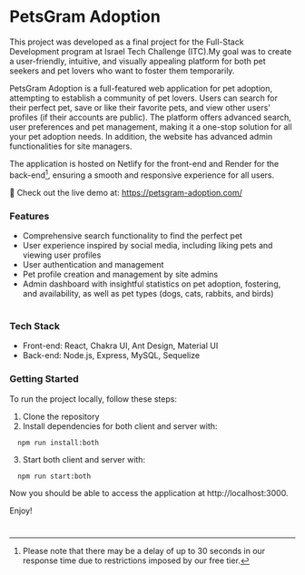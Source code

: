 # PetsGram Adoption


This project was developed as a final project for the Full-Stack Development program at Israel Tech Challenge (ITC).My goal was to create a user-friendly, intuitive, and visually appealing platform for both pet seekers and pet lovers who want to foster them temporarily.

PetsGram Adoption is a full-featured web application for pet adoption, attempting to establish a community of pet lovers. Users can search for their perfect pet, save or like their favorite pets, and view other users' profiles (if their accounts are public). The platform offers advanced search, user preferences and pet management, making it a one-stop solution for all your pet adoption needs.  In addition, the website has advanced admin functionalities for site managers.

The application is hosted on Netlify for the front-end and Render for the back-end[^1], ensuring a smooth and responsive experience for all users.

🚀 Check out the live demo at: https://petsgram-adoption.com/ 

### Features

- Comprehensive search functionality to find the perfect pet
- User experience inspired by social media, including liking pets and viewing user profiles
- User authentication and management 
- Pet profile creation and management by site admins
- Admin dashboard with insightful statistics on pet adoption, fostering, and availability, as well as pet types (dogs, cats, rabbits, and birds)
#
### Tech Stack
- Front-end: React, Chakra UI, Ant Design, Material UI
- Back-end: Node.js, Express, MySQL, Sequelize

### Getting Started
To run the project locally, follow these steps:
1. Clone the repository
2. Install dependencies for both client and server with:
```
  npm run install:both
```
3. Start both client and server with:
```
  npm run start:both
```
Now you should be able to access the application at http://localhost:3000. 

Enjoy!
#
[^1]:Please note that there may be a delay of up to 30 seconds in our response time due to restrictions imposed by our free tier.
